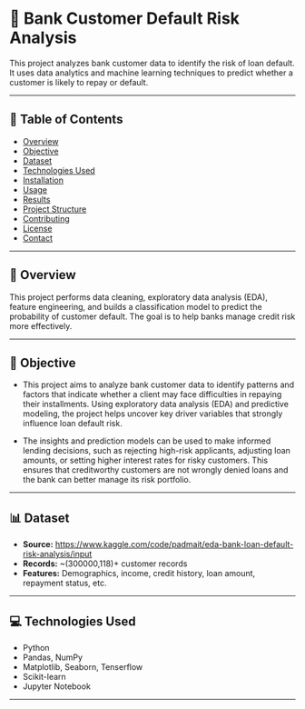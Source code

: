 # 🏦 Bank Customer Default Risk Analysis


This project analyzes bank customer data to identify the risk of loan default. It uses data analytics and machine learning techniques to predict whether a customer is likely to repay or default.

---


## 📂 Table of Contents

- [Overview](#overview)
- [Objective](#objective)
- [Dataset](#dataset)
- [Technologies Used](#technologies-used)
- [Installation](#installation)
- [Usage](#usage)
- [Results](#results)
- [Project Structure](#project-structure)
- [Contributing](#contributing)
- [License](#license)
- [Contact](#contact)

---

## 📌 Overview

This project performs data cleaning, exploratory data analysis (EDA), feature engineering, and builds a classification model to predict the probability of customer default. The goal is to help banks manage credit risk more effectively.

---

## 🎯 Objective
 
* This project aims to analyze bank customer data to identify patterns and factors that indicate whether a client may face difficulties in repaying their installments. Using exploratory data analysis (EDA) and predictive modeling, the project helps uncover key driver variables that strongly influence loan default risk.

* The insights and prediction models can be used to make informed lending decisions, such as rejecting high-risk applicants, adjusting loan amounts, or setting higher interest rates for risky customers. This ensures that creditworthy customers are not wrongly denied loans and the bank can better manage its risk portfolio.
---

## 📊 Dataset

- **Source:** https://www.kaggle.com/code/padmait/eda-bank-loan-default-risk-analysis/input
- **Records:** ~(300000,118)+ customer records
- **Features:** Demographics, income, credit history, loan amount, repayment status, etc.

---

## 💻 Technologies Used

- Python
- Pandas, NumPy
- Matplotlib, Seaborn, Tenserflow
- Scikit-learn
- Jupyter Notebook
---

